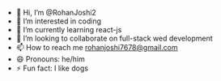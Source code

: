 - 👋 Hi, I’m @RohanJoshi2
- 👀 I’m interested in coding
- 🌱 I’m currently learning react-js
- 💞️ I’m looking to collaborate on full-stack wed development
- 📫 How to reach me rohanjoshi7678@gmail.com
- 😄 Pronouns: he/him
- ⚡ Fun fact: I like dogs

<!---
RohanJoshi2/RohanJoshi2 is a ✨ special ✨ repository because its `README.md` (this file) appears on your GitHub profile.
You can click the Preview link to take a look at your changes.
--->
